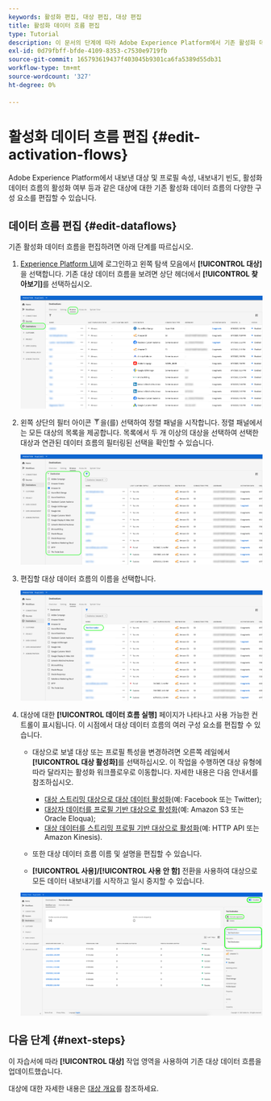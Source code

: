 ```yaml
---
keywords: 활성화 편집, 대상 편집, 대상 편집
title: 활성화 데이터 흐름 편집
type: Tutorial
description: 이 문서의 단계에 따라 Adobe Experience Platform에서 기존 활성화 데이터 흐름을 편집합니다.
exl-id: 0d79fbff-bfde-4109-8353-c7530e9719fb
source-git-commit: 165793619437f403045b9301ca6fa5389d55db31
workflow-type: tm+mt
source-wordcount: '327'
ht-degree: 0%

---
```


# 활성화 데이터 흐름 편집 {#edit-activation-flows}

Adobe Experience Platform에서 내보낸 대상 및 프로필 속성, 내보내기 빈도, 활성화 데이터 흐름의 활성화 여부 등과 같은 대상에 대한 기존 활성화 데이터 흐름의 다양한 구성 요소를 편집할 수 있습니다.

## 데이터 흐름 편집 {#edit-dataflows}

기존 활성화 데이터 흐름을 편집하려면 아래 단계를 따르십시오.

1. [Experience Platform UI](https://platform.adobe.com/)에 로그인하고 왼쪽 탐색 모음에서 **[!UICONTROL 대상]**&#x200B;을 선택합니다. 기존 대상 데이터 흐름을 보려면 상단 헤더에서 **[!UICONTROL 찾아보기]**&#x200B;를 선택하십시오.

   ![대상 찾아보기](../assets/ui/edit-activation/browse-destinations.png)

2. 왼쪽 상단의 필터 아이콘 ![Filter-icon](../assets/ui/edit-activation/filter.png)을(를) 선택하여 정렬 패널을 시작합니다. 정렬 패널에서는 모든 대상의 목록을 제공합니다. 목록에서 두 개 이상의 대상을 선택하여 선택한 대상과 연관된 데이터 흐름의 필터링된 선택을 확인할 수 있습니다.

   ![대상 필터링](../assets/ui/edit-activation/filter-destinations.png)

3. 편집할 대상 데이터 흐름의 이름을 선택합니다.

   ![대상 선택](../assets/ui/edit-activation/destination-select.png)

4. 대상에 대한 **[!UICONTROL 데이터 흐름 실행]** 페이지가 나타나고 사용 가능한 컨트롤이 표시됩니다. 이 시점에서 대상 데이터 흐름의 여러 구성 요소를 편집할 수 있습니다.

   * 대상으로 보낼 대상 또는 프로필 특성을 변경하려면 오른쪽 레일에서 **[!UICONTROL 대상 활성화]**&#x200B;를 선택하십시오. 이 작업을 수행하면 대상 유형에 따라 달라지는 활성화 워크플로우로 이동합니다. 자세한 내용은 다음 안내서를 참조하십시오.
      * [대상 스트리밍 대상으로 대상 데이터 활성화](./activate-segment-streaming-destinations.md)(예: Facebook 또는 Twitter);
      * [대상자 데이터를 프로필 기반 대상으로 활성화](./activate-batch-profile-destinations.md)(예: Amazon S3 또는 Oracle Eloqua);
      * [대상 데이터를 스트리밍 프로필 기반 대상으로 활성화](./activate-streaming-profile-destinations.md)(예: HTTP API 또는 Amazon Kinesis).

   * 또한 대상 데이터 흐름 이름 및 설명을 편집할 수 있습니다.
   * **[!UICONTROL 사용]/[!UICONTROL 사용 안 함]** 전환을 사용하여 대상으로 모든 데이터 내보내기를 시작하고 일시 중지할 수 있습니다.

   ![대상 세부 정보](../assets/ui/edit-activation/destination-details.png)

## 다음 단계 {#next-steps}

이 자습서에 따라 **[!UICONTROL 대상]** 작업 영역을 사용하여 기존 대상 데이터 흐름을 업데이트했습니다.

대상에 대한 자세한 내용은 [대상 개요](../catalog/overview.md)를 참조하세요.
